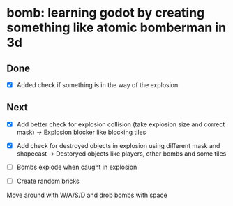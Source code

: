 # bomb: learning godot by creating something like atomic bomberman in 3d

## Done
- [X] Added check if something is in the way of the explosion

## Next

- [X] Add better check for explosion collision (take explosion size and correct mask) -> Explosion blocker like blocking tiles
- [X] Add check for destroyed objects in explosion using different mask and shapecast -> Destoryed objects like players, other bombs and some tiles
- [ ] Bombs explode when caught in explosion
- [ ] Create random bricks


Move around with W/A/S/D and drob bombs with space
